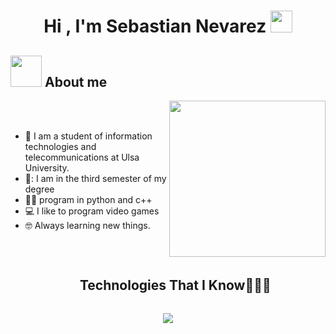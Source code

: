 <h1 align="center"><b>Hi , I'm Sebastian Nevarez </b><img src="https://media.giphy.com/media/hvRJCLFzcasrR4ia7z/giphy.gif" width="35"></h1>



</p>

	
## <picture><img src = "https://github.com/7oSkaaa/7oSkaaa/blob/main/Images/about_me.gif?raw=true" width = 50px></picture> About me

<picture> <img align="right" src="https://github.com/7oSkaaa/7oSkaaa/blob/main/Images/Right_Side.gif?raw=true" width = 250px></picture>

<br><br>

- :school: I am a student of information technologies and telecommunications at Ulsa University.
- 🧢: I am in the third semester of my degree
- :technologist: program in python and c++
- :computer: I like to program video games
- :nerd_face: Always learning new things.
<br>

<div id="user-content-toc">
  <ul align="center">
    <summary><h2 style="display: inline-block">Technologies That I Know👨🏻‍💻</h2></summary>
  </ul>
</div>
<!--tech stack icons-->
<p align="center">
  <a href="https://skillicons.dev">
    <img src="https://skillicons.dev/icons?i=git,discord,github,linux,py,vscode" />
  </a>
</p>

